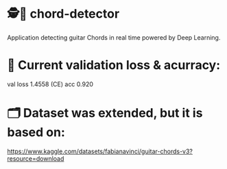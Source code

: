 # 🕵️🎼 chord-detector

Application detecting guitar Chords in real time powered by Deep Learning.

# 🎯 Current validation loss & acurracy:

val loss 1.4558 (CE) acc 0.920

# 🗂️ Dataset was extended, but it is based on:

https://www.kaggle.com/datasets/fabianavinci/guitar-chords-v3?resource=download
